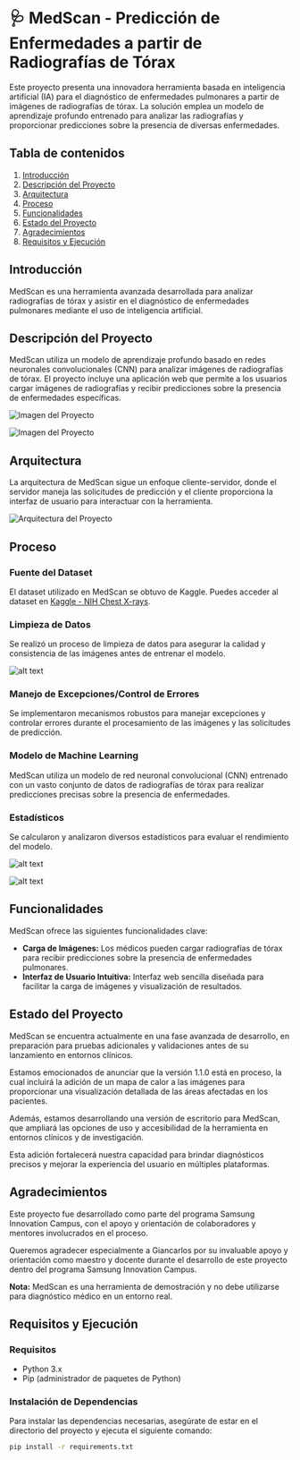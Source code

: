 # 🩺 MedScan - Predicción de Enfermedades a partir de Radiografías de Tórax

Este proyecto presenta una innovadora herramienta basada en inteligencia artificial (IA) para el diagnóstico de enfermedades pulmonares a partir de imágenes de radiografías de tórax. La solución emplea un modelo de aprendizaje profundo entrenado para analizar las radiografías y proporcionar predicciones sobre la presencia de diversas enfermedades.

## Tabla de contenidos

1. [Introducción](#introducción)
2. [Descripción del Proyecto](#descripción-del-proyecto)
3. [Arquitectura](#arquitectura)
4. [Proceso](#proceso)
5. [Funcionalidades](#funcionalidades)
6. [Estado del Proyecto](#estado-del-proyecto)
7. [Agradecimientos](#agradecimientos)
8. [Requisitos y Ejecución](#requisitos-y-ejecución)

## Introducción

MedScan es una herramienta avanzada desarrollada para analizar radiografías de tórax y asistir en el diagnóstico de enfermedades pulmonares mediante el uso de inteligencia artificial.

## Descripción del Proyecto

MedScan utiliza un modelo de aprendizaje profundo basado en redes neuronales convolucionales (CNN) para analizar imágenes de radiografías de tórax. El proyecto incluye una aplicación web que permite a los usuarios cargar imágenes de radiografías y recibir predicciones sobre la presencia de enfermedades específicas.

![Imagen del Proyecto](./public/assets/img/image.png)

![Imagen del Proyecto](./public/assets/img/image-1.png)

## Arquitectura

La arquitectura de MedScan sigue un enfoque cliente-servidor, donde el servidor maneja las solicitudes de predicción y el cliente proporciona la interfaz de usuario para interactuar con la herramienta.

![Arquitectura del Proyecto](/public/assets/img/Arqi.png)

## Proceso

### Fuente del Dataset

El dataset utilizado en MedScan se obtuvo de Kaggle. Puedes acceder al dataset en [Kaggle - NIH Chest X-rays](https://www.kaggle.com/datasets/nih-chest-xrays/data/data).

### Limpieza de Datos

Se realizó un proceso de limpieza de datos para asegurar la calidad y consistencia de las imágenes antes de entrenar el modelo.

![alt text](./public/assets/img/limpieza2.jpg)

### Manejo de Excepciones/Control de Errores

Se implementaron mecanismos robustos para manejar excepciones y controlar errores durante el procesamiento de las imágenes y las solicitudes de predicción.

### Modelo de Machine Learning

MedScan utiliza un modelo de red neuronal convolucional (CNN) entrenado con un vasto conjunto de datos de radiografías de tórax para realizar predicciones precisas sobre la presencia de enfermedades.

### Estadísticos

Se calcularon y analizaron diversos estadísticos para evaluar el rendimiento del modelo.

![alt text](./public/assets/img/limpieza.jpg)

![alt text](./public/assets/img/limpieza1.jpg)

## Funcionalidades

MedScan ofrece las siguientes funcionalidades clave:

- **Carga de Imágenes:** Los médicos pueden cargar radiografías de tórax para recibir predicciones sobre la presencia de enfermedades pulmonares.
- **Interfaz de Usuario Intuitiva:** Interfaz web sencilla diseñada para facilitar la carga de imágenes y visualización de resultados.

## Estado del Proyecto

MedScan se encuentra actualmente en una fase avanzada de desarrollo, en preparación para pruebas adicionales y validaciones antes de su lanzamiento en entornos clínicos.

Estamos emocionados de anunciar que la versión 1.1.0 está en proceso, la cual incluirá la adición de un mapa de calor a las imágenes para proporcionar una visualización detallada de las áreas afectadas en los pacientes.

Además, estamos desarrollando una versión de escritorio para MedScan, que ampliará las opciones de uso y accesibilidad de la herramienta en entornos clínicos y de investigación.

Esta adición fortalecerá nuestra capacidad para brindar diagnósticos precisos y mejorar la experiencia del usuario en múltiples plataformas.

## Agradecimientos

Este proyecto fue desarrollado como parte del programa Samsung Innovation Campus, con el apoyo y orientación de colaboradores y mentores involucrados en el proceso.

Queremos agradecer especialmente a Giancarlos por su invaluable apoyo y orientación como maestro y docente durante el desarrollo de este proyecto dentro del programa Samsung Innovation Campus.

**Nota:** MedScan es una herramienta de demostración y no debe utilizarse para diagnóstico médico en un entorno real.

## Requisitos y Ejecución

### Requisitos

- Python 3.x
- Pip (administrador de paquetes de Python)

### Instalación de Dependencias

Para instalar las dependencias necesarias, asegúrate de estar en el directorio del proyecto y ejecuta el siguiente comando:

```sh
pip install -r requirements.txt

